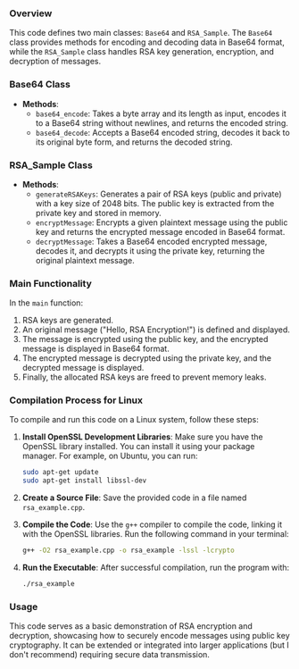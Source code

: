 ### Overview

This code defines two main classes: `Base64` and `RSA_Sample`. The `Base64` class provides methods for encoding and decoding data in Base64 format, while the `RSA_Sample` class handles RSA key generation, encryption, and decryption of messages.

### Base64 Class

- **Methods**:
  - `base64_encode`: Takes a byte array and its length as input, encodes it to a Base64 string without newlines, and returns the encoded string.
  - `base64_decode`: Accepts a Base64 encoded string, decodes it back to its original byte form, and returns the decoded string.

### RSA_Sample Class

- **Methods**:
  - `generateRSAKeys`: Generates a pair of RSA keys (public and private) with a key size of 2048 bits. The public key is extracted from the private key and stored in memory.
  - `encryptMessage`: Encrypts a given plaintext message using the public key and returns the encrypted message encoded in Base64 format.
  - `decryptMessage`: Takes a Base64 encoded encrypted message, decodes it, and decrypts it using the private key, returning the original plaintext message.

### Main Functionality

In the `main` function:

1. RSA keys are generated.
2. An original message ("Hello, RSA Encryption!") is defined and displayed.
3. The message is encrypted using the public key, and the encrypted message is displayed in Base64 format.
4. The encrypted message is decrypted using the private key, and the decrypted message is displayed.
5. Finally, the allocated RSA keys are freed to prevent memory leaks.

### Compilation Process for Linux

To compile and run this code on a Linux system, follow these steps:

1. **Install OpenSSL Development Libraries**:
   Make sure you have the OpenSSL library installed. You can install it using your package manager. For example, on Ubuntu, you can run:
   ```bash
   sudo apt-get update
   sudo apt-get install libssl-dev
   ```

2. **Create a Source File**:
   Save the provided code in a file named `rsa_example.cpp`.

3. **Compile the Code**:
   Use the `g++` compiler to compile the code, linking it with the OpenSSL libraries. Run the following command in your terminal:
   ```bash
   g++ -O2 rsa_example.cpp -o rsa_example -lssl -lcrypto
   ```

4. **Run the Executable**:
   After successful compilation, run the program with:
   ```bash
   ./rsa_example
   ```

### Usage

This code serves as a basic demonstration of RSA encryption and decryption, showcasing how to securely encode messages using public key cryptography. It can be extended or integrated into larger applications (but I don't recommend) requiring secure data transmission.
